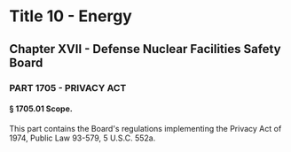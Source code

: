 
# Title 10 - Energy
## Chapter XVII - Defense Nuclear Facilities Safety Board
### PART 1705 - PRIVACY ACT
#### § 1705.01 Scope.

This part contains the Board's regulations implementing the Privacy Act of 1974, Public Law 93-579, 5 U.S.C. 552a.
